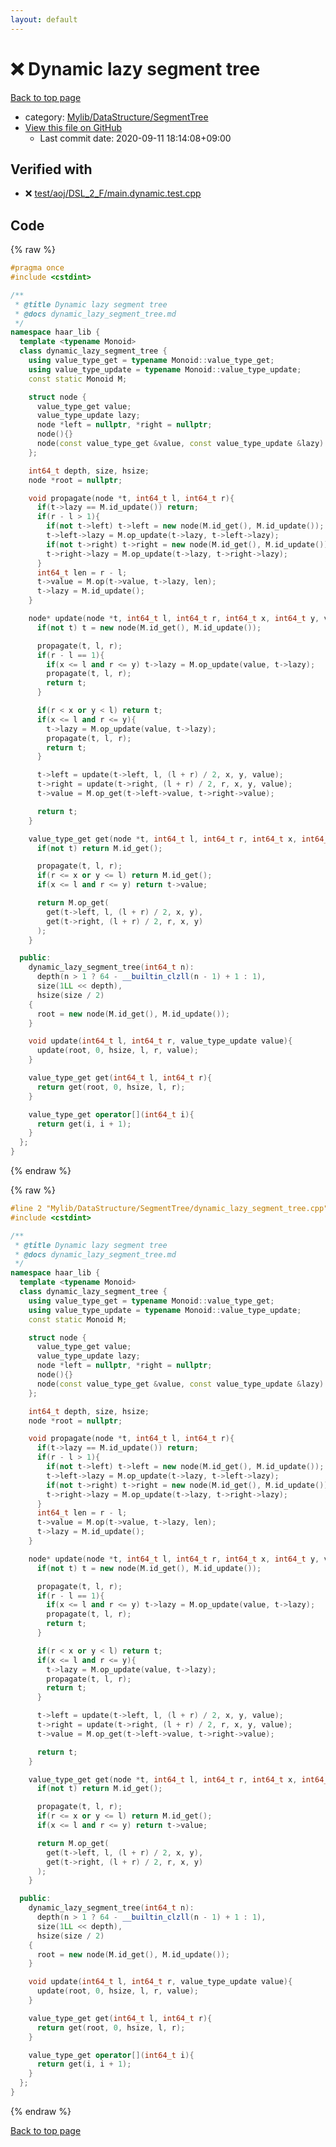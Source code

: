 ```yaml
---
layout: default
---
```


<!-- mathjax config similar to math.stackexchange -->
<script type="text/javascript" async
  src="https://cdnjs.cloudflare.com/ajax/libs/mathjax/2.7.5/MathJax.js?config=TeX-MML-AM_CHTML">
</script>
<script type="text/x-mathjax-config">
  MathJax.Hub.Config({
    TeX: { equationNumbers: { autoNumber: "AMS" }},
    tex2jax: {
      inlineMath: [ ['$','$'] ],
      processEscapes: true
    },
    "HTML-CSS": { matchFontHeight: false },
    displayAlign: "left",
    displayIndent: "2em"
  });
</script>

<script type="text/javascript" src="https://cdnjs.cloudflare.com/ajax/libs/jquery/3.4.1/jquery.min.js"></script>
<script src="https://cdn.jsdelivr.net/npm/jquery-balloon-js@1.1.2/jquery.balloon.min.js" integrity="sha256-ZEYs9VrgAeNuPvs15E39OsyOJaIkXEEt10fzxJ20+2I=" crossorigin="anonymous"></script>
<script type="text/javascript" src="../../../../assets/js/copy-button.js"></script>
<link rel="stylesheet" href="../../../../assets/css/copy-button.css" />


# :x: Dynamic lazy segment tree

<a href="../../../../index.html">Back to top page</a>

* category: <a href="../../../../index.html#7a59141fbb54053c332fbe894553f051">Mylib/DataStructure/SegmentTree</a>
* <a href="{{ site.github.repository_url }}/blob/master/Mylib/DataStructure/SegmentTree/dynamic_lazy_segment_tree.cpp">View this file on GitHub</a>
    - Last commit date: 2020-09-11 18:14:08+09:00




## Verified with

* :x: <a href="../../../../verify/test/aoj/DSL_2_F/main.dynamic.test.cpp.html">test/aoj/DSL_2_F/main.dynamic.test.cpp</a>


## Code

<a id="unbundled"></a>
{% raw %}
```cpp
#pragma once
#include <cstdint>

/**
 * @title Dynamic lazy segment tree
 * @docs dynamic_lazy_segment_tree.md
 */
namespace haar_lib {
  template <typename Monoid>
  class dynamic_lazy_segment_tree {
    using value_type_get = typename Monoid::value_type_get;
    using value_type_update = typename Monoid::value_type_update;
    const static Monoid M;

    struct node {
      value_type_get value;
      value_type_update lazy;
      node *left = nullptr, *right = nullptr;
      node(){}
      node(const value_type_get &value, const value_type_update &lazy): value(value), lazy(lazy){}
    };

    int64_t depth, size, hsize;
    node *root = nullptr;

    void propagate(node *t, int64_t l, int64_t r){
      if(t->lazy == M.id_update()) return;
      if(r - l > 1){
        if(not t->left) t->left = new node(M.id_get(), M.id_update());
        t->left->lazy = M.op_update(t->lazy, t->left->lazy);
        if(not t->right) t->right = new node(M.id_get(), M.id_update());
        t->right->lazy = M.op_update(t->lazy, t->right->lazy);
      }
      int64_t len = r - l;
      t->value = M.op(t->value, t->lazy, len);
      t->lazy = M.id_update();
    }

    node* update(node *t, int64_t l, int64_t r, int64_t x, int64_t y, value_type_update value){
      if(not t) t = new node(M.id_get(), M.id_update());

      propagate(t, l, r);
      if(r - l == 1){
        if(x <= l and r <= y) t->lazy = M.op_update(value, t->lazy);
        propagate(t, l, r);
        return t;
      }

      if(r < x or y < l) return t;
      if(x <= l and r <= y){
        t->lazy = M.op_update(value, t->lazy);
        propagate(t, l, r);
        return t;
      }

      t->left = update(t->left, l, (l + r) / 2, x, y, value);
      t->right = update(t->right, (l + r) / 2, r, x, y, value);
      t->value = M.op_get(t->left->value, t->right->value);

      return t;
    }

    value_type_get get(node *t, int64_t l, int64_t r, int64_t x, int64_t y){
      if(not t) return M.id_get();

      propagate(t, l, r);
      if(r <= x or y <= l) return M.id_get();
      if(x <= l and r <= y) return t->value;

      return M.op_get(
        get(t->left, l, (l + r) / 2, x, y),
        get(t->right, (l + r) / 2, r, x, y)
      );
    }

  public:
    dynamic_lazy_segment_tree(int64_t n):
      depth(n > 1 ? 64 - __builtin_clzll(n - 1) + 1 : 1),
      size(1LL << depth),
      hsize(size / 2)
    {
      root = new node(M.id_get(), M.id_update());
    }

    void update(int64_t l, int64_t r, value_type_update value){
      update(root, 0, hsize, l, r, value);
    }

    value_type_get get(int64_t l, int64_t r){
      return get(root, 0, hsize, l, r);
    }

    value_type_get operator[](int64_t i){
      return get(i, i + 1);
    }
  };
}

```
{% endraw %}

<a id="bundled"></a>
{% raw %}
```cpp
#line 2 "Mylib/DataStructure/SegmentTree/dynamic_lazy_segment_tree.cpp"
#include <cstdint>

/**
 * @title Dynamic lazy segment tree
 * @docs dynamic_lazy_segment_tree.md
 */
namespace haar_lib {
  template <typename Monoid>
  class dynamic_lazy_segment_tree {
    using value_type_get = typename Monoid::value_type_get;
    using value_type_update = typename Monoid::value_type_update;
    const static Monoid M;

    struct node {
      value_type_get value;
      value_type_update lazy;
      node *left = nullptr, *right = nullptr;
      node(){}
      node(const value_type_get &value, const value_type_update &lazy): value(value), lazy(lazy){}
    };

    int64_t depth, size, hsize;
    node *root = nullptr;

    void propagate(node *t, int64_t l, int64_t r){
      if(t->lazy == M.id_update()) return;
      if(r - l > 1){
        if(not t->left) t->left = new node(M.id_get(), M.id_update());
        t->left->lazy = M.op_update(t->lazy, t->left->lazy);
        if(not t->right) t->right = new node(M.id_get(), M.id_update());
        t->right->lazy = M.op_update(t->lazy, t->right->lazy);
      }
      int64_t len = r - l;
      t->value = M.op(t->value, t->lazy, len);
      t->lazy = M.id_update();
    }

    node* update(node *t, int64_t l, int64_t r, int64_t x, int64_t y, value_type_update value){
      if(not t) t = new node(M.id_get(), M.id_update());

      propagate(t, l, r);
      if(r - l == 1){
        if(x <= l and r <= y) t->lazy = M.op_update(value, t->lazy);
        propagate(t, l, r);
        return t;
      }

      if(r < x or y < l) return t;
      if(x <= l and r <= y){
        t->lazy = M.op_update(value, t->lazy);
        propagate(t, l, r);
        return t;
      }

      t->left = update(t->left, l, (l + r) / 2, x, y, value);
      t->right = update(t->right, (l + r) / 2, r, x, y, value);
      t->value = M.op_get(t->left->value, t->right->value);

      return t;
    }

    value_type_get get(node *t, int64_t l, int64_t r, int64_t x, int64_t y){
      if(not t) return M.id_get();

      propagate(t, l, r);
      if(r <= x or y <= l) return M.id_get();
      if(x <= l and r <= y) return t->value;

      return M.op_get(
        get(t->left, l, (l + r) / 2, x, y),
        get(t->right, (l + r) / 2, r, x, y)
      );
    }

  public:
    dynamic_lazy_segment_tree(int64_t n):
      depth(n > 1 ? 64 - __builtin_clzll(n - 1) + 1 : 1),
      size(1LL << depth),
      hsize(size / 2)
    {
      root = new node(M.id_get(), M.id_update());
    }

    void update(int64_t l, int64_t r, value_type_update value){
      update(root, 0, hsize, l, r, value);
    }

    value_type_get get(int64_t l, int64_t r){
      return get(root, 0, hsize, l, r);
    }

    value_type_get operator[](int64_t i){
      return get(i, i + 1);
    }
  };
}

```
{% endraw %}

<a href="../../../../index.html">Back to top page</a>

